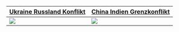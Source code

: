  [Ukraine Russland Konflikt](https://schnecke325.github.io/rayan,html) | [China Indien Grenzkonflikt](https://schnecke325.github.io/arman.html)
------------- | -------------
[![](https://schnecke325.github.io/URU.jpg)](https://schnecke325.github.io/URU.jpg)  | [![](https://schnecke325.github.io/CIN.jpg)](https://schnecke325.github.io/arman.html) 
